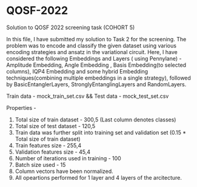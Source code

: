# QOSF-2022
Solution to QOSF 2022 screening task (COHORT 5)

In this file, I have submitted my solution to Task 2 for the screening. The problem was to encode and classify the given dataset using various encoding strategies and ansatz in the variational circuit. Here, I have considered the following Embeddings and  Layers ( using Pennylane) - Amplitude Embedding, Angle Embedding , Basis Embedding(to selected columns), IQP4 Embedding and some hybrid Embedding techniques(combining multiple embeddings in a single strategy), followed by BasicEntanglerLayers, StronglyEntanglingLayers and RandomLayers. 

Train data - mock_train_set.csv  &&
Test data - mock_test_set.csv

Properties - 
1. Total  size of train dataset - 300,5  (Last column denotes classes)
2. Total size of test dataset  - 120,5
3. Train data was further split into training set and validation set (0.15 * Total size of train dataset)
4. Train features size - 255,4 
5. Validation features size - 45,4 
6. Number of iterations used in training - 100
7. Batch size used - 15
8. Column vectors have been normalized.
9. All opeartions performed for 1 layer and 4 layers of the arcitecture.


